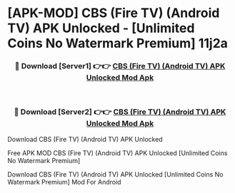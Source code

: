 # [APK-MOD] CBS (Fire TV) (Android TV) APK Unlocked - [Unlimited Coins No Watermark Premium] 11j2a



<div align="center">
<h3>🔴 Download [Server1] 👉👉 <a href="https://momento.my/?title=CBS_(Fire_TV)_(Android_TV)_APK_Unlocked">CBS (Fire TV) (Android TV) APK Unlocked Mod Apk</a></h3><br>

<h3>🔴 Download [Server2] 👉👉 <a href="https://momento.my/?title=CBS_(Fire_TV)_(Android_TV)_APK_Unlocked">CBS (Fire TV) (Android TV) APK Unlocked Mod Apk</a></h3>
</div>



Download CBS (Fire TV) (Android TV) APK Unlocked 

Free APK MOD CBS (Fire TV) (Android TV) APK Unlocked [Unlimited Coins No Watermark Premium]

Download CBS (Fire TV) (Android TV) APK Unlocked [Unlimited Coins No Watermark Premium] Mod For Android
